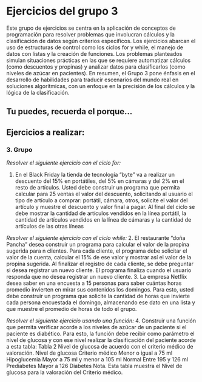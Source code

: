 # Ejercicios del grupo 3
Este grupo de ejercicios se centra en la aplicación de conceptos de programación para resolver problemas que involucran cálculos y la clasificación de datos según criterios específicos. Los ejercicios abarcan el uso de estructuras de control como los ciclos for y while, el manejo de datos con listas y la creación de funciones. Los problemas planteados simulan situaciones prácticas en las que se requiere automatizar cálculos (como descuentos y propinas) y analizar datos para clasificarlos (como niveles de azúcar en pacientes). En resumen, el Grupo 3 pone énfasis en el desarrollo de habilidades para traducir escenarios del mundo real en soluciones algorítmicas, con un enfoque en la precisión de los cálculos y la lógica de la clasificación.

## Tu puedes, recuerda el porque...

## Ejercicios a realizar:

### 3. Grupo

*Resolver el siguiente ejercicio con el ciclo for:*
1. En el Black Friday la tienda de tecnología “byte” va a realizar
un descuento del 15% en portátiles, del 5% en cámaras y del
2% en el resto de artículos. Usted debe construir un programa
que permita calcular para 25 ventas el valor del descuento,
solicitando al usuario el tipo de artículo a comprar: portátil,
cámara, otros, solicite el valor del artículo y muestre el
descuento y valor final a pagar. Al final del ciclo se debe mostrar
la cantidad de artículos vendidos en la línea portátil, la cantidad
de artículos vendidos en la línea de cámaras y la cantidad de
artículos de las otras líneas

*Resolver el siguiente ejercicio con el ciclo while:*
2. El restaurante “doña Pancha” desea construir un programa
para calcular el valor de la propina sugerida para n clientes.
Para cada cliente, el programa debe solicitar el valor de la
cuenta, calcular el 15% de ese valor y mostrar así el valor de
la propina sugerida. Al finalizar el registro de cada cliente, se
debe preguntar si desea registrar un nuevo cliente. El
programa finaliza cuando el usuario responda que no desea
registrar un nuevo cliente.
3. La empresa Netflix desea saber en una encuesta a 15 personas
para saber cuántas horas promedio invierten en mirar sus
contenidos los domingos. Para esto, usted debe construir un
programa que solicite la cantidad de horas que invierte cada
persona encuestada el domingo, almacenando ese dato en una
lista y que muestre el promedio de horas de todo el grupo.

*Resolver el siguiente ejercicio usando una función:*
4. Construir una función que permita verificar acorde a los niveles
de azúcar de un paciente si el paciente es diabético. Para esto,
la función debe recibir como parámetro el nivel de glucosa y con
ese nivel realizar la clasificación del paciente acorde a esta
tabla:
Tabla 2
Nivel de glucosa de acuerdo con el criterio médico de
valoración.
Nivel de glucosa Criterio médico
Menor o igual a 75 ml Hipoglucemia
Mayor a 75 ml y menor a 105 ml Normal
Entre 195 y 126 ml Prediabetes
Mayor a 126 Diabetes
Nota. Esta tabla muestra el Nivel de glucosa para la valoración del
Criterio médico.